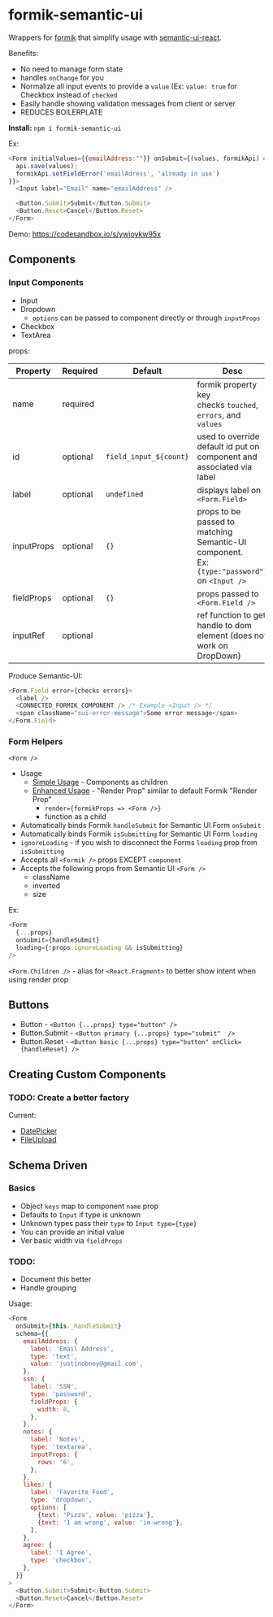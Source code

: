# formik-semantic-ui

Wrappers for [formik](https://github.com/jaredpalmer/formik) that simplify usage with [semantic-ui-react](https://github.com/Semantic-Org/Semantic-UI-React).

Benefits:
* No need to manage form state
* handles `onChange` for you
* Normalize all input events to provide a `value` (Ex: `value: true` for Checkbox instead of `checked`
* Easily handle showing validation messages from client or server
* REDUCES BOILERPLATE

**Install:** `npm i formik-semantic-ui`

Ex:

```js
<Form initialValues={{emailAddress:""}} onSubmit={(values, formikApi) => {
  api.save(values);
  formikApi.setFieldError('emailAdress', 'already in use')
}}>
  <Input label="Email" name="emailAddress" />

  <Button.Submit>Submit</Button.Submit>
  <Button.Reset>Cancel</Button.Reset>
</Form>
```

Demo: https://codesandbox.io/s/ywjoykw95x

## Components

### Input Components

- Input
- Dropdown
  - `options` can be passed to component directly or through `inputProps`
- Checkbox
- TextArea

props:

| Property   | Required | Default                | Desc                                                                                                |
| ---------- | -------- | ---------------------- | --------------------------------------------------------------------------------------------------- |
| name       | required |                        | formik property key <br /> checks `touched`, `errors`, and `values`                                 |
| id         | optional | `field_input_${count}` | used to override default id put on component and associated via label                               |
| label      | optional | `undefined`            | displays label on `<Form.Field>`                                                                    |
| inputProps | optional | `{}`                   | props to be passed to matching Semantic-UI component. <br /> Ex: `{type:"password"}` on `<Input />` |
| fieldProps | optional | `{}`                   | props passed to `<Form.Field />`                                                                    |
| inputRef   | optional |                        | ref function to get handle to dom element (does not work on DropDown)                               |

Produce Semantic-UI:

```js
<Form.Field error={checks errors}>
  <label />
  <CONNECTED_FORMIK_COMPONENT /> /* Example <Input /> */
  <span className="sui-error-message">Some error message</span>
</Form.Field>
```

### Form Helpers

`<Form />`

- Usage
  - [Simple Usage](https://github.com/turner-industries/formik-semantic-ui/blob/master/src/forms/SimpleForm.js) - Components as children
  - [Enhanced Usage](https://github.com/turner-industries/formik-semantic-ui/blob/master/src/forms/ExampleForm.js) - "Render Prop" similar to default Formik "Render Prop"
    - `render={formikProps => <Form />}`
    - function as a child
- Automatically binds Formik `handleSubmit` for Semantic UI Form `onSubmit`
- Automatically binds Formik `isSubmitting` for Semantic UI Form `loading`
- `ignoreLoading` - if you wish to disconnect the Forms `loading` prop from `isSubmitting`
- Accepts all `<Formik />` props EXCEPT `component`
- Accepts the following props from Semantic UI `<Form />`
  - className
  - inverted
  - size

Ex:
```js
<Form
  {...props}
  onSubmit={handleSubmit}
  loading={!props.ignoreLoading && isSubmitting}
/>
```

`<Form.Children />` - alias for `<React.Fragment>` to better show intent when using render prop

## Buttons

- Button - `<Button {...props} type="button" />`
- Button.Submit - `<Button primary {...props} type="submit"  />`
- Button.Reset - `<Button basic {...props} type="button" onClick={handleReset} />`

## Creating Custom Components

### TODO: Create a better factory

Current:
- [DatePicker](https://github.com/turner-industries/formik-semantic-ui/blob/master/src/custom/DatePicker.js)
- [FileUpload](https://github.com/turner-industries/formik-semantic-ui/blob/master/src/custom/FileUpload.js)

## Schema Driven

### Basics
- Object `keys` map to component `name` prop
- Defaults to `Input` if type is unknown
- Unknown types pass their `type` to `Input type={type}`
- You can provide an initial value
- Ver basic width via `fieldProps`


### TODO:
- Document this better
- Handle grouping

Usage:

```js
<Form
  onSubmit={this._handleSubmit}
  schema={{
    emailAddress: {
      label: 'Email Address',
      type: 'text',
      value: 'justinobney@gmail.com',
    },
    ssn: {
      label: 'SSN',
      type: 'password',
      fieldProps: {
        width: 8,
      },
    },
    notes: {
      label: 'Notes',
      type: 'textarea',
      inputProps: {
        rows: '6',
      },
    },
    likes: {
      label: 'Favorite Food',
      type: 'dropdown',
      options: [
        {text: 'Pizza', value: 'pizza'},
        {text: 'I am wrong', value: 'im-wrong'},
      ],
    },
    agree: {
      label: 'I Agree',
      type: 'checkbox',
    },
  }}
>
  <Button.Submit>Submit</Button.Submit>
  <Button.Reset>Cancel</Button.Reset>
</Form>
```
